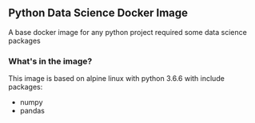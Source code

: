 ## Python Data Science Docker Image

A base docker image for any python project required some data science packages

### What's in the image?

This image is based on alpine linux with python 3.6.6 with include packages:

- numpy
- pandas